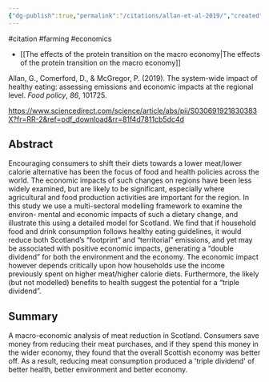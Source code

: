 ```yaml
---
{"dg-publish":true,"permalink":"/citations/allan-et-al-2019/","created":"2025-10-23T17:42:45.063+01:00","updated":"2025-10-23T18:06:08.814+01:00"}
---
```


#citation #farming #economics 

- [[The effects of the protein transition on the macro economy\|The effects of the protein transition on the macro economy]]

Allan, G., Comerford, D., & McGregor, P. (2019). The system-wide impact of healthy eating: assessing emissions and economic impacts at the regional level. _Food policy_, _86_, 101725.

https://www.sciencedirect.com/science/article/abs/pii/S030691921830383X?fr=RR-2&ref=pdf_download&rr=81f4d7811cb5dc4d
## Abstract
Encouraging consumers to shift their diets towards a lower meat/lower calorie alternative has been the focus of food and health policies across the world. The economic impacts of such changes on regions have been less
widely examined, but are likely to be significant, especially where agricultural and food production activities are important for the region. In this study we use a multi-sectoral modelling framework to examine the environ-
mental and economic impacts of such a dietary change, and illustrate this using a detailed model for Scotland. We find that if household food and drink consumption follows healthy eating guidelines, it would reduce both Scotland’s “footprint” and “territorial” emissions, and yet may be associated with positive economic impacts, generating a “double dividend” for both the environment and the economy. The economic impact however depends critically upon how households use the income previously spent on higher meat/higher calorie diets. Furthermore, the likely (but not modelled) benefits to health suggest the potential for a “triple dividend”.

## Summary
A macro-economic analysis of meat reduction in Scotland. Consumers save money from reducing their meat purchases, and if they spend this money in the wider economy, they found that the overall Scottish economy was better off. As a result, reducing meat consumption produced a 'triple dividend' of better health, better environment and better economy.